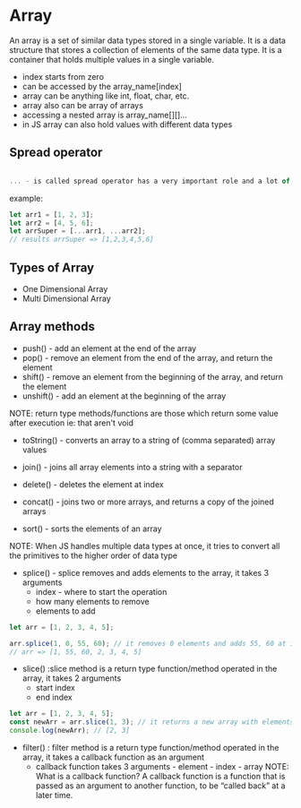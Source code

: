 # Array

An array is a set of similar data types stored in a single variable. It is a data structure that stores a collection of elements of the same data type. It is a container that holds multiple values in a single variable.

- index starts from zero
- can be accessed by the array_name[index]
- array can be anything like int, float, char, etc.
- array also can be array of arrays
- accessing a nested array is array_name[][]...
- in JS array can also hold values with different data types

## Spread operator

```js

... - is called spread operator has a very important role and a lot of use

```

example:

```js
let arr1 = [1, 2, 3];
let arr2 = [4, 5, 6];
let arrSuper = [...arr1, ...arr2];
// results arrSuper => [1,2,3,4,5,6]
```

## Types of Array

- One Dimensional Array
- Multi Dimensional Array

## Array methods <!-- given by javascript itself -->

- push() - add an element at the end of the array
- pop() - remove an element from the end of the array, and return the element
- shift() - remove an element from the beginning of the array, and return the element
- unshift() - add an element at the beginning of the array

NOTE: return type methods/functions are those which return some value after execution ie: that aren't void

- toString() - converts an array to a string of (comma separated) array values

- join() - joins all array elements into a string with a separator
- delete() - deletes the element at index
- concat() - joins two or more arrays, and returns a copy of the joined arrays
- sort() - sorts the elements of an array

NOTE: When JS handles multiple data types at once, it tries to convert all the primitives to the higher order of data type

- splice() - splice removes and adds elements to the array, it takes 3 arguments
  - index - where to start the operation
  - how many elements to remove
  - elements to add

```js
let arr = [1, 2, 3, 4, 5];

arr.splice(1, 0, 55, 60); // it removes 0 elements and adds 55, 60 at index 1
// arr => [1, 55, 60, 2, 3, 4, 5]
```

- slice() :slice method is a return type function/method operated in the array, it takes 2 arguments
  - start index
  - end index

```js
let arr = [1, 2, 3, 4, 5];
const newArr = arr.slice(1, 3); // it returns a new array with elements from index 1 to 3
console.log(newArr); // [2, 3]
```

- filter() : filter method is a return type function/method operated in the array, it takes a callback function as an argument
  - callback function takes 3 arguments - element - index - array
    NOTE: What is a callback function?
    A callback function is a function that is passed as an argument to another function, to be “called back” at a later time.
